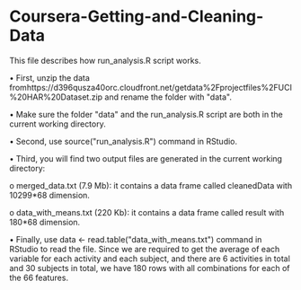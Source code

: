 # Coursera-Getting-and-Cleaning-Data
This file describes how run_analysis.R script works.

•	First, unzip the data fromhttps://d396qusza40orc.cloudfront.net/getdata%2Fprojectfiles%2FUCI%20HAR%20Dataset.zip and rename the folder with "data".

•	Make sure the folder "data" and the run_analysis.R script are both in the current working directory.

•	Second, use source("run_analysis.R") command in RStudio.

•	Third, you will find two output files are generated in the current working directory:

  o	merged_data.txt (7.9 Mb): it contains a data frame called cleanedData with 10299*68 dimension.
  
  o	data_with_means.txt (220 Kb): it contains a data frame called result with 180*68 dimension.
  
•	Finally, use data <- read.table("data_with_means.txt") command in RStudio to read the file. Since we are required to get the average of each variable for each activity and each subject, and there are 6 activities in total and 30 subjects in total, we have 180 rows with all combinations for each of the 66 features.
